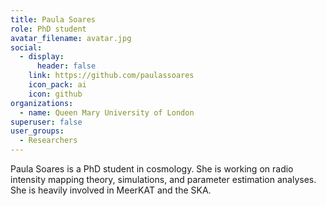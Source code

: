 ```yaml
---
title: Paula Soares
role: PhD student
avatar_filename: avatar.jpg
social:
  - display:
      header: false
    link: https://github.com/paulassoares
    icon_pack: ai
    icon: github
organizations:
  - name: Queen Mary University of London
superuser: false
user_groups:
  - Researchers
---
```

Paula Soares is a PhD student in cosmology. She is working on radio intensity mapping theory, simulations, and parameter estimation analyses. She is heavily involved in MeerKAT and the SKA.
